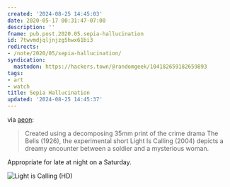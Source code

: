 ```yaml
---
created: '2024-08-25 14:45:03'
date: 2020-05-17 00:31:47-07:00
description: ''
fname: pub.post.2020.05.sepia-hallucination
id: 7twvmdjqljnjzg5hwx61bi3
redirects:
- /note/2020/05/sepia-hallucination/
syndication:
  mastodon: https://hackers.town/@randomgeek/104182659182659893
tags:
- art
- watch
title: Sepia Hallucination
updated: '2024-08-25 14:45:37'
---
```


via [aeon](https://aeon.co/videos/when-a-decomposing-century-old-film-becomes-a-haunting-meditation-on-memory):

> Created using a decomposing 35mm print of the crime drama The Bells (1926),
> the experimental short Light Is Calling (2004) depicts a dreamy encounter
> between a soldier and a mysterious woman.

Appropriate for late at night on a Saturday.

![Light is Calling (HD)](https://www.youtube.com/watch?v=yx0HzBiaVn4)